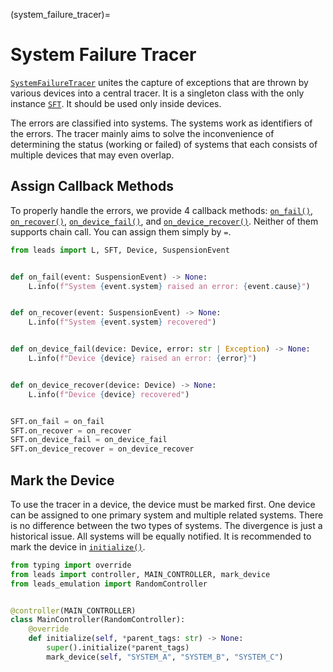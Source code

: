 (system_failure_tracer)=

# System Failure Tracer

[`SystemFailureTracer`](#leads.sft.SystemFailureTracer) unites the capture of exceptions that are thrown by various
devices into a central tracer. It is a singleton class with the only instance [`SFT`](#leads.sft.SFT). It should be used
only inside devices.

The errors are classified into systems. The systems work as identifiers of the errors. The tracer mainly aims to solve
the inconvenience of determining the status (working or failed) of systems that each consists of multiple devices that
may even overlap.

## Assign Callback Methods

To properly handle the errors, we provide 4 callback methods: [`on_fail()`](#leads.sft.SystemFailureTracer.on_fail),
[`on_recover()`](#leads.sft.SystemFailureTracer.on_recover),
[`on_device_fail()`](#leads.sft.SystemFailureTracer.on_device_fail), and
[`on_device_recover()`](#leads.sft.SystemFailureTracer.on_device_recover). Neither of them supports chain call. You can
assign them simply by `=`.

```python
from leads import L, SFT, Device, SuspensionEvent


def on_fail(event: SuspensionEvent) -> None:
    L.info(f"System {event.system} raised an error: {event.cause}")


def on_recover(event: SuspensionEvent) -> None:
    L.info(f"System {event.system} recovered")


def on_device_fail(device: Device, error: str | Exception) -> None:
    L.info(f"Device {device} raised an error: {error}")


def on_device_recover(device: Device) -> None:
    L.info(f"Device {device} recovered")


SFT.on_fail = on_fail
SFT.on_recover = on_recover
SFT.on_device_fail = on_device_fail
SFT.on_device_recover = on_device_recover
```

## Mark the Device

To use the tracer in a device, the device must be marked first. One device can be assigned to one primary system and
multiple related systems. There is no difference between the two types of systems. The divergence is just a historical
issue. All systems will be equally notified. It is recommended to mark the device in
[`initialize()`](#leads.dt.device.Device.initialize).

```python
from typing import override
from leads import controller, MAIN_CONTROLLER, mark_device
from leads_emulation import RandomController


@controller(MAIN_CONTROLLER)
class MainController(RandomController):
    @override
    def initialize(self, *parent_tags: str) -> None:
        super().initialize(*parent_tags)
        mark_device(self, "SYSTEM_A", "SYSTEM_B", "SYSTEM_C")
```